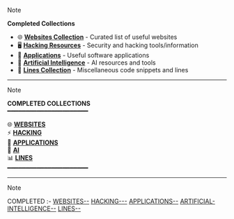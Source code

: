 > [!NOTE]
> **Completed Collections**
> - 🌐 **[Websites Collection](https://github.com/cyb3r-luckysant/COLLECTIONS---/blob/main/WEBSITES--/README.md)** - Curated list of useful websites
> - 🖥️ **[Hacking Resources](https://github.com/cyb3r-luckysant/COLLECTIONS---)** - Security and hacking tools/information
> - 📱 **[Applications](https://github.com/cyb3r-luckysant/COLLECTIONS---/blob/main/APPLICATIONS--/README.md)** - Useful software applications
> - 🤖 **[Artificial Intelligence](https://github.com/cyb3r-luckysant/COLLECTIONS---/blob/main/ARTIFICIAL-INTELLIGENCE--/README.md)** - AI resources and tools
> - 📝 **[Lines Collection](https://github.com/cyb3r-luckysant/COLLECTIONS---/tree/main/LINES--)** - Miscellaneous code snippets and lines

---

> [!NOTE]
> **COMPLETED COLLECTIONS**  
> ━━━━━━━━━━━━━━━━━━━━━━  
> 
> 🌐 **[WEBSITES](https://github.com/cyb3r-luckysant/COLLECTIONS---/blob/main/WEBSITES--/README.md)**  
> ⚡ **[HACKING](https://github.com/cyb3r-luckysant/COLLECTIONS---)**  
> 📱 **[APPLICATIONS](https://github.com/cyb3r-luckysant/COLLECTIONS---/blob/main/APPLICATIONS--/README.md)**  
> 🤖 **[AI](https://github.com/cyb3r-luckysant/COLLECTIONS---/blob/main/ARTIFICIAL-INTELLIGENCE--/README.md)**  
> 📊 **[LINES](https://github.com/cyb3r-luckysant/COLLECTIONS---/tree/main/LINES--)**  
> ━━━━━━━━━━━━━━━━━━━━━━


---

> [!NOTE]
> COMPLETED :- [WEBSITES--](https://github.com/cyb3r-luckysant/COLLECTIONS---/blob/main/WEBSITES--/README.md)
> [HACKING---](https://github.com/cyb3r-luckysant/COLLECTIONS--)
> [APPLICATIONS--](https://github.com/cyb3r-luckysant/COLLECTIONS---/blob/main/APPLICATIONS--/README.md)
> [ARTIFICIAL-INTELLIGENCE--](https://github.com/cyb3r-luckysant/COLLECTIONS---/blob/main/ARTIFICIAL-INTELLIGENCE--/README.md)
> [LINES--](https://github.com/cyb3r-luckysant/COLLECTIONS---/tree/main/LINES--)

